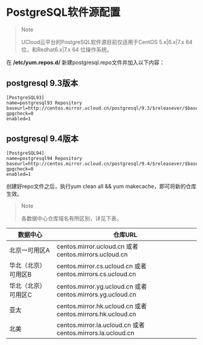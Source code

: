 # PostgreSQL软件源配置

> Note
> 
> UCloud云平台的PostgreSQL软件源目前仅适用于CentOS 5.x|6.x|7.x 64位，和Redhat6.x|7.x 64
> 位操作系统。

在 **/etc/yum.repos.d/** 新建postgresql.repo文件并加入以下内容：

## postgresql 9.3版本

```
[PostgreSQL93]
name=postgresql93 Repository
baseurl=http://centos.mirror.ucloud.cn/postgresql/9.3/$releasever/$basearch
gpgcheck=0
enabled=1
```

## postgresql 9.4版本

```
[PostgreSQL94]
name=postgresql94 Repository
baseurl=http://centos.mirror.ucloud.cn/postgresql/9.4/$releasever/$basearch
gpgcheck=0
enabled=1
```

创建好repo文件之后，执行yum clean all && yum makecache，即可将新的仓库生效。

> Note
> 
> 各数据中心仓库域名有所区别，详见下表。


| 数据中心    | 仓库URL                                                     |
| ------- | --------------------------------------------------------- |
| 北京一可用区A | centos.mirror.ucloud.cn 或者 centos.mirrors.ucloud.cn       |
| 华北（北京）可用区B | centos.mirror.cs.ucloud.cn 或者 centos.mirrors.cs.ucloud.cn |
| 华北（北京）可用区C | centos.mirror.yg.ucloud.cn 或者 centos.mirrors.yg.ucloud.cn |
| 亚太      | centos.mirror.hk.ucloud.cn 或者 centos.mirrors.hk.ucloud.cn |
| 北美      | centos.mirror.la.ucloud.cn 或者 centos.mirrors.la.ucloud.cn |
